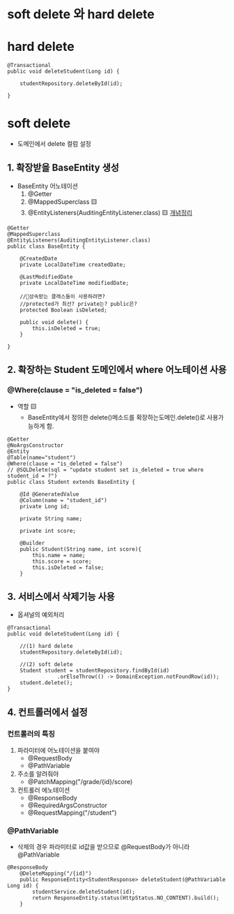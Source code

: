 # soft delete 와 hard delete

# hard delete
```
@Transactional
public void deleteStudent(Long id) {

    studentRepository.deleteById(id);     

}
```

# soft delete 
- 도메인에서 delete 컬럼 설정
## 1. 확장받을 BaseEntity 생성 
- BaseEntity 어노테이션
    1. @Getter
    2. @MappedSuperclass 🟨
    3. @EntityListeners(AuditingEntityListener.class) 🟨
    [개념정리](https://hackmd.io/YpHn8z9xQOiqfyUK226_eQ)
```
@Getter
@MappedSuperclass
@EntityListeners(AuditingEntityListener.class)
public class BaseEntity {

    @CreatedDate
    private LocalDateTime createdDate;

    @LastModifiedDate
    private LocalDateTime modifiedDate;

    //🧩상속받는 클래스들이 사용하려면? 
    //protected가 최선? private는? public은?
    protected Boolean isDeleted;

    public void delete() {
        this.isDeleted = true;
    }

}
```
## 2. 확장하는 Student 도메인에서 where 어노테이션 사용
### @Where(clause = "is_deleted = false")
- 역할 🟨
    - BaseEntity에서 정의한 delete()메소드를 확장하는도메인.delete()로 사용가능하게 함. 
```
@Getter
@NoArgsConstructor
@Entity
@Table(name="student")
@Where(clause = "is_deleted = false")
// @SQLDelete(sql = "update student set is_deleted = true where student_id = ?")
public class Student extends BaseEntity {

    @Id @GeneratedValue
    @Column(name = "student_id")
    private Long id;

    private String name;

    private int score;

    @Builder
    public Student(String name, int score){
        this.name = name;
        this.score = score;
        this.isDeleted = false;
    }
```

## 3. 서비스에서 삭제기능 사용
- 옵셔널의 예외처리 
```
@Transactional
public void deleteStudent(Long id) {
    
    //(1) hard delete
    studentRepository.deleteById(id);     

    //(2) soft delete
    Student student = studentRepository.findById(id)
                .orElseThrow(() -> DomainException.notFoundRow(id));
    student.delete();   
}
```

## 4. 컨트롤러에서 설정
### 컨트롤러의 특징
1. 파라미터에 어노테이션을 붙여야
    - @RequestBody
    - @PathVariable
2. 주소를 알려줘야 
    - @PatchMapping("/grade/{id}/score)
3. 컨트롤러 에노테이션
    - @ResponseBody
    - @RequiredArgsConstructor
    - @RequestMapping("/student")
### @PathVariable
- 삭제의 경우 파라미터로 id값을 받으므로 @RequestBody가 아니라 @PathVariable
```
@ResponseBody
    @DeleteMapping("/{id}")
    public ResponseEntity<StudentResponse> deleteStudent(@PathVariable Long id) {
        studentService.deleteStudent(id);
        return ResponseEntity.status(HttpStatus.NO_CONTENT).build();
    }
```